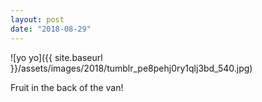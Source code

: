 ```yaml
---
layout: post
date: "2018-08-29"
---
```


![yo yo]({{ site.baseurl }}/assets/images/2018/tumblr_pe8pehj0ry1qlj3bd_540.jpg)

Fruit in the back of the van!
